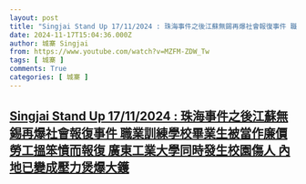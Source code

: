 ```yaml
---
layout: post
title: "Singjai Stand Up 17/11/2024 : 珠海事件之後江蘇無錫再爆社會報復事件 職業訓練學校畢業生被當作廉價勞工搵笨憤而報復 廣東工業大學同時發生校園傷人 內地已變成壓力煲爆大鑊"
date: 2024-11-17T15:04:36.000Z
author: 城寨 Singjai
from: https://www.youtube.com/watch?v=MZFM-ZDW_Tw
tags: [ 城寨 ]
comments: True
categories: [ 城寨 ]
---
```

<!--1731855876000-->
[Singjai Stand Up 17/11/2024 : 珠海事件之後江蘇無錫再爆社會報復事件 職業訓練學校畢業生被當作廉價勞工搵笨憤而報復 廣東工業大學同時發生校園傷人 內地已變成壓力煲爆大鑊](https://www.youtube.com/watch?v=MZFM-ZDW_Tw)
------

<div>

</div>
